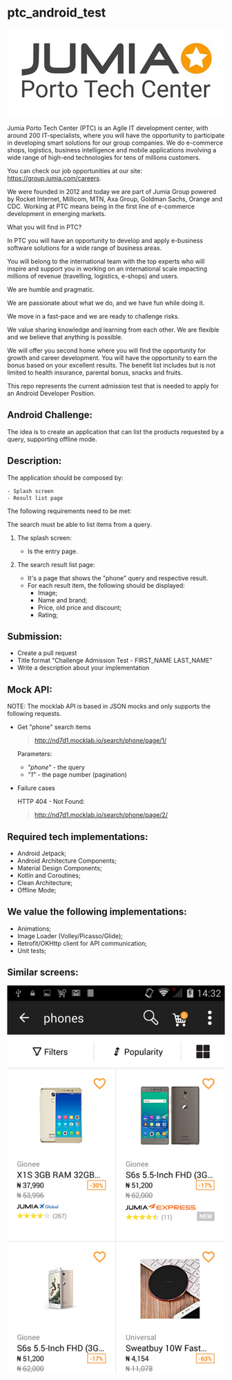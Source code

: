 # ptc_android_test

![alt tag](screen-porto-tech-center.jpg)

Jumia Porto Tech Center (PTC) is an Agile IT development center, with around 200 IT-specialists, 
where you will have the opportunity to participate in developing smart solutions for our group companies. 
We do e-commerce shops, logistics, business intelligence and mobile applications involving a wide range of high-end technologies for tens of millions customers.  

You can check our job opportunities at our site: https://group.jumia.com/careers.  

We were founded in 2012 and today we are part of Jumia Group powered by Rocket Internet, Millicom, MTN, Axa Group, 
Goldman Sachs, Orange and CDC.   Working at PTC means being in the first line of e-commerce development in emerging markets.  

What you will find in PTC?  

In PTC you will have an opportunity to develop and apply e-business software solutions for a wide range of business areas. 

You will belong to the international team with the top experts who will inspire and support you in working on an international scale impacting millions of revenue (travelling, logistics, e-shops) and users. 

We are humble and pragmatic. 

We are passionate about what we do, and we have fun while doing it. 

We move in a fast-pace and we are ready to challenge risks. 

We value sharing knowledge and learning from each other. We are flexible and we believe that anything is possible. 

We will offer you second home where you will find the opportunity for growth and career development.
You will have the opportunity to earn the bonus based on your excellent results. 
The benefit list includes but is not limited to health insurance, parental bonus, snacks and fruits.

This repo represents the current admission test that is needed to apply for an Android Developer Position.

Android Challenge:
-

The idea is to create an application that can list the products requested by a query, supporting offline mode.

Description:
-

The application should be composed by:

    - Splash screen 
    - Result list page 

The following requirements need to be met:

The search must be able to list items from a query.

1. The splash screen:
    - Is the entry page. 

2. The search result list page:
    - It's a page that shows the "phone" query and respective result.
    - For each result item, the following should be displayed:
        - Image;
        - Name and brand;
        - Price, old price and discount;
        - Rating;

Submission:
-

- Create a pull request
- Title format "Challenge Admission Test - FIRST_NAME LAST_NAME"
- Write a description about your implementation


Mock API: 
-

NOTE: The mocklab API is based in JSON mocks and only supports the following requests.


- Get "phone" search items

    > http://nd7d1.mocklab.io/search/phone/page/1/

    Parameters:
    - *"phone"* - the query
    - *"1"* - the page number (pagination)
    
    
- Failure cases
    
    HTTP 404 - Not Found:
    > http://nd7d1.mocklab.io/search/phone/page/2/


Required tech implementations:
-
- Android Jetpack;
- Android Architecture Components;
- Material Design Components;
- Kotlin and Coroutines;
- Clean Architecture;
- Offline Mode;


We value the following implementations:
-
- Animations;
- Image Loader (Volley/Picasso/Glide);
- Retrofit/OKHttp client for API communication;
- Unit tests;


Similar screens:
-

![Screenshot](screen_1.jpg)
